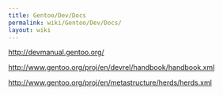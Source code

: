 ```yaml
---
title: Gentoo/Dev/Docs
permalink: wiki/Gentoo/Dev/Docs/
layout: wiki
---
```


[<http://devmanual.gentoo.org/>](http://devmanual.gentoo.org/)

[<http://www.gentoo.org/proj/en/devrel/handbook/handbook.xml>](http://www.gentoo.org/proj/en/devrel/handbook/handbook.xml)

[<http://www.gentoo.org/proj/en/metastructure/herds/herds.xml>](http://www.gentoo.org/proj/en/metastructure/herds/herds.xml)
